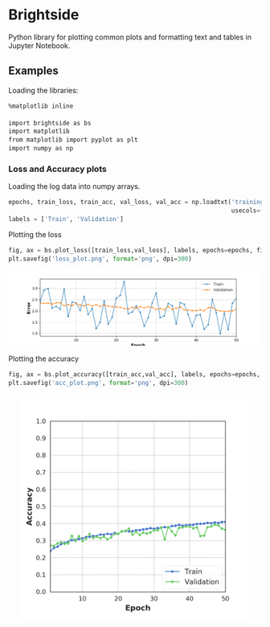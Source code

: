 # Brightside

Python library for plotting common plots and formatting text and tables in Jupyter Notebook.

## Examples

Loading the libraries:


```bash
%matplotlib inline

import brightside as bs
import matplotlib
from matplotlib import pyplot as plt
import numpy as np
```

### Loss and Accuracy plots

Loading the log data into numpy arrays.

```python
epochs, train_loss, train_acc, val_loss, val_acc = np.loadtxt('training.log', delimiter=' ', 
                                                              usecols=(1, 3, 5, 7, 9), unpack=True)
labels = ['Train', 'Validation']
```

Plotting the loss

```python
fig, ax = bs.plot_loss([train_loss,val_loss], labels, epochs=epochs, figsize=(10,3))
plt.savefig('loss_plot.png', format='png', dpi=300)
```
<center><img src="examples/loss_plot.png"></img></center>

Plotting the accuracy

```python
fig, ax = bs.plot_accuracy([train_acc,val_acc], labels, epochs=epochs, figsize=(5,5))
plt.savefig('acc_plot.png', format='png', dpi=300)
```
<center><img src="examples/acc_plot.png" height="450"></img></center>

